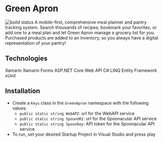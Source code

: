 # Green Apron
![build status]()
A mobile-first, comprehensive meal planner and pantry tracking system. Search thousands of recipes; bookmark your favorites, or add one to a meal plan and let Green Apron manage a grocery list for you. Purchased products are added to an inventory, so you always have a digital representation of your pantry!

## Technologies
Xamarin
Xamarin Forms
ASP.NET Core Web API
C#
LINQ
Entity Framework
xUnit


## Installation
* Create a `Keys` class in the `GreenApron` namespace with the following values:
   * `public static string WebAPI`: url for the WebAPI service
   * `public static string SpoonURI`: url for the Spoonacular API service
   * `public static string SpoonKey`: API token for the Spoonacular API service
* To run, set your desired Startup Project in Visual Studio and press play

